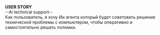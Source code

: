  **USER STORY**  
--Ai technical support--  
Как пользователь, 
я хочу Ии агента который будет советовать решение технической проблемы с компьютером, 
чтобы оперативно и самостоятельно решать поломки.
